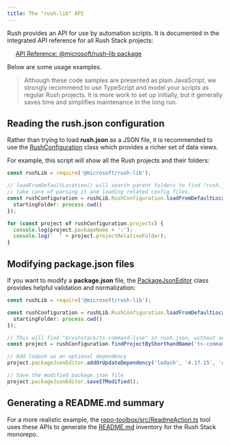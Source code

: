 ```yaml
---
title: The "rush-lib" API
---
```


Rush provides an API for use by automation scripts. It is documented in the integrated API reference for all Rush Stack projects:

&nbsp;&nbsp;&nbsp;&nbsp; [API Reference: @microsoft/rush-lib package](https://api.rushstack.io/pages/rush-lib/)

Below are some usage examples.

> Although these code samples are presented as plain JavaScript, we strongly recommend to use TypeScript and model your scripts as regular Rush projects. It is more work to set up initially, but it generally saves time and simplifies maintenance in the long run.

## Reading the rush.json configuration

Rather than trying to load **rush.json** as a JSON file, it is recommended to use the [RushConfiguration](https://api.rushstack.io/pages/rush-lib.rushconfiguration/) class which provides a richer set of data views.

For example, this script will show all the Rush projects and their folders:

```ts
const rushLib = require('@microsoft/rush-lib');

// loadFromDefaultLocation() will search parent folders to find "rush.json" and then
// take care of parsing it and loading related config files.
const rushConfiguration = rushLib.RushConfiguration.loadFromDefaultLocation({
  startingFolder: process.cwd()
});

for (const project of rushConfiguration.projects) {
  console.log(project.packageName + ':');
  console.log('  ' + project.projectRelativeFolder);
}
```

## Modifying package.json files

If you want to modify a **package.json** file, the [PackageJsonEditor](https://api.rushstack.io/pages/rush-lib.packagejsoneditor/) class provides helpful validation and normalization:

```ts
const rushLib = require('@microsoft/rush-lib');

const rushConfiguration = rushLib.RushConfiguration.loadFromDefaultLocation({
  startingFolder: process.cwd()
});

// This will find "@rushstack/ts-command-line" in rush.json, without needing to specify the NPM scope
const project = rushConfiguration.findProjectByShorthandName('ts-command-line');

// Add lodash as an optional dependency
project.packageJsonEditor.addOrUpdateDependency('lodash', '4.17.15', 'optionalDependencies');

// Save the modified package.json file
project.packageJsonEditor.saveIfModified();
```

## Generating a README.md summary

For a more realistic example, the [repo-toolbox/src/ReadmeAction.ts](https://github.com/microsoft/rushstack/blob/master/repo-scripts/repo-toolbox/src/ReadmeAction.ts) tool uses these APIs to generate the [README.md](https://github.com/microsoft/rushstack/blob/master/README.md#published-packages) inventory for the Rush Stack monorepo.
